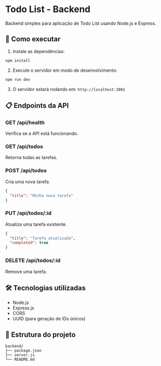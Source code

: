 # Todo List - Backend

Backend simples para aplicação de Todo List usando Node.js e Express.

## 🚀 Como executar

1. Instale as dependências:
```bash
npm install
```

2. Execute o servidor em modo de desenvolvimento:
```bash
npm run dev
```

3. O servidor estará rodando em: `http://localhost:3001`

## 📋 Endpoints da API

### GET /api/health
Verifica se a API está funcionando.

### GET /api/todos
Retorna todas as tarefas.

### POST /api/todos
Cria uma nova tarefa.
```json
{
  "title": "Minha nova tarefa"
}
```

### PUT /api/todos/:id
Atualiza uma tarefa existente.
```json
{
  "title": "Tarefa atualizada",
  "completed": true
}
```

### DELETE /api/todos/:id
Remove uma tarefa.

## 🛠️ Tecnologias utilizadas

- Node.js
- Express.js
- CORS
- UUID (para geração de IDs únicos)

## 📁 Estrutura do projeto

```
backend/
├── package.json
├── server.js
└── README.md
```